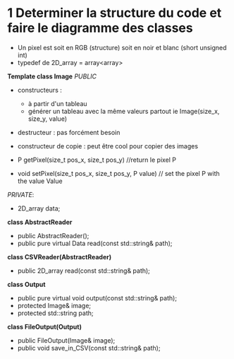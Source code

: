 # 1 Determiner la structure du code et faire le diagramme des classes

* Un pixel est soit en RGB (structure) soit en noir et blanc (short unsigned int)
* typedef de 2D_array = array<array<TYPE>>

**Template <Pixel> class Image** 
_PUBLIC_
* constructeurs : 
  * à partir d'un tableau
  * générer un tableau avec la même valeurs partout ie Image(size_x, size_y, value)

* destructeur : pas forcément besoin

* constructeur de copie : peut être cool pour copier des images

* P getPixel(size_t pos_x, size_t pos_y) //return le pixel P
* void setPixel(size_t pos_x, size_t pos_y, P value) // set the pixel P with the value Value

_PRIVATE_:
* 2D_array<Pixel> data;

**class AbstractReader**
* public AbstractReader();
* public pure virtual Data read(const std::string& path);

**class CSVReader(AbstractReader)**
* public 2D_array read(const std::string& path);

**class Output**
* public pure virtual void output(const std::string& path);
* protected Image& image;
* protected std::string path;

**class FileOutput(Output)**
* public FileOutput(Image& image);
* public void save_in_CSV(const std::string& path);

